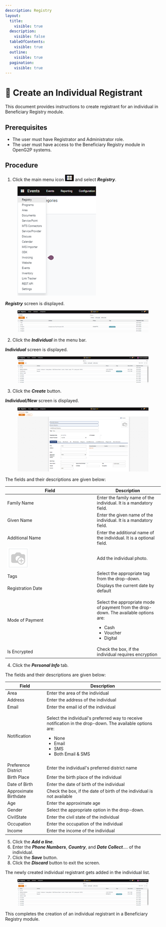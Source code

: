 ```yaml
---
description: Registry
layout:
  title:
    visible: true
  description:
    visible: false
  tableOfContents:
    visible: true
  outline:
    visible: true
  pagination:
    visible: true
---
```


# 📔 Create an Individual Registrant

This document provides instructions to create registrant for an individual in Beneficiary Registry module.&#x20;

## Prerequisites

* The user must have Registrator and Administrator role.
* The user must have access to the Beneficiary Registry module in OpenG2P systems.

## Procedure

1. Click the main menu icon ![](../../../../.gitbook/assets/main-menu.png) and select _**Registry**_.

<figure><img src="../../../../.gitbook/assets/main-menu-registry.png" alt=""><figcaption></figcaption></figure>

_**Registry**_ screen is displayed.

<figure><img src="../../../../.gitbook/assets/registry.png" alt=""><figcaption></figcaption></figure>

2. Click the _**Individual**_ in the menu bar.

_**Individual**_ screen is displayed.

<figure><img src="../../../../.gitbook/assets/individual-screen.png" alt=""><figcaption></figcaption></figure>

3. Click the _**Create**_ button.

_**Individual/New**_ screen is displayed.

<figure><img src="../../../../.gitbook/assets/individual-new-screen-registry.png" alt=""><figcaption></figcaption></figure>

The fields and their descriptions are given below:

<table><thead><tr><th width="276">Field</th><th>Description</th></tr></thead><tbody><tr><td>Family Name</td><td>Enter the family name of the individual. It is a mandatory field.</td></tr><tr><td>Given Name</td><td>Enter the given name of the individual. It is a mandatory field.</td></tr><tr><td>Additional Name</td><td>Enter the additional name of the individual. It is a optional field.</td></tr><tr><td><img src="../../../../.gitbook/assets/camera-icon.png" alt="" data-size="original"></td><td>Add the individual photo.</td></tr><tr><td>Tags</td><td>Select the appropriate tag from the drop-down.</td></tr><tr><td>Registration Date</td><td>Displays the current date by default</td></tr><tr><td>Mode of Payment</td><td><p>Select the appropriate mode of payment from the drop-down. The available options are: </p><ul><li>Cash</li><li>Voucher</li><li>Digital</li></ul></td></tr><tr><td>Is Encrypted</td><td>Check the box, if the individual requires encryption</td></tr></tbody></table>



4. Click the _**Personal Info**_ tab.

The fields and their descriptions are given below:

| Field                 | Description                                                                                                                                                                                      |
| --------------------- | ------------------------------------------------------------------------------------------------------------------------------------------------------------------------------------------------ |
| Area                  | Enter the area of the individual                                                                                                                                                                 |
| Address               | Enter the address of the individual                                                                                                                                                              |
| Email                 | Enter the email id of the individual                                                                                                                                                             |
| Notification          | <p>Select the individual's preferred way to receive notification in the drop-down. The available options are: </p><ul><li>None</li><li>Email</li><li>SMS</li><li>Both Email &#x26; SMS</li></ul> |
| Preference District   | Enter the individual's preferred district name                                                                                                                                                   |
| Birth Place           | Enter the birth place of the individual                                                                                                                                                          |
| Date of Birth         | Enter the date of birth of the individual                                                                                                                                                        |
| Approximate Birthdate | Check the box, if the date of birth of the individual is not available                                                                                                                           |
| Age                   | Enter the approximate age                                                                                                                                                                        |
| Gender                | Select the appropriate option in the drop-down.                                                                                                                                                  |
| CivilState            | Enter the civil state of the individual                                                                                                                                                          |
| Occupation            | Enter the occupation of the individual                                                                                                                                                           |
| Income                | Enter the income of the individual                                                                                                                                                               |

5. Click the _**Add a line**_.
6. Enter the _**Phone Numbers**_, _**Country**_, and _**Date Collect**_.... of the individual.
7. Click the _**Save**_ button.
8. Click the _**Discard**_ button to exit the screen.&#x20;

The newly created individual registrant gets added in the individual list.

<figure><img src="../../../../.gitbook/assets/individual-screen.png" alt=""><figcaption></figcaption></figure>

This completes the creation of an individual registrant in a Beneficiary Registry module.
